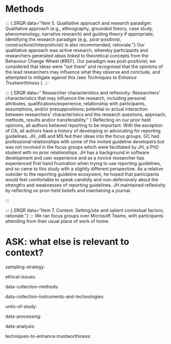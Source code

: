 # Methods

::: {.SRQR data="Item 5. Qualitative approach and research paradigm: Qualitative approach (e.g., ethnography, grounded theory, case study, phenomenology, narrative research) and guiding theory if appropriate; identifying the research paradigm (e.g., post-positivist, constructivist/interpretivist) is also recommended; rationale."}
Our qualitative approach was active research, whereby participants and researchers generated ideas linked to theoretical concepts from the Behaviour Change Wheel (#REF). Our paradigm was post-positivist; we considered that ideas were "out there" and recognised that the opinions of the lead researchers may influence what they observe and conclude, and attempted to mitigate against this (see _Techniques to Enhance Trustworthiness_ <!--#TODO: add link-->). <!-- # ASK: Active research post-positivist? -->
:::

::: {.SRQR data="
Researcher characteristics and reflexivity: Researchers’ characteristics that may influence the research, including personal attributes, qualifications/experience, relationship with participants, assumptions, and/or presuppositions; potential or actual interaction between researchers’ characteristics and the research questions, approach, methods, results and/or transferability."
}
Reflecting on our prior held opinions, all authors believed reporting to be important. With the exception of CA, all authors have a history of developing or advocating for reporting guidelines. JH, JdB and MS fed their ideas into the focus groups. GC had professional relationships with some of the invited guideline developers but was not involved in the focus groups which were facilitated by JH, a PhD student with no prior relationships. JH has a background in software development and user experience and as a novice researcher has experienced first hand frustration when trying to use reporting guidelines, and so came to this study with a slightly different perspective. As a relative outsider to the reporting guideline ecosystem, he hoped that participants would feel comfortable to speak candidly and non-defensively about the strengths and weaknesses of reporting guidelines. JH maintained reflexivity by reflecting on prior-held beliefs and maintaining a journal.  
<!-- # All agreed that reporting is important # ASK: Charlotte's prior held beliefs? 
# All agreed that RGs were not perfect -->
:::

::: {.SRQR data="Item 7. Context: Setting/site and salient contextual factors; rationale."}
:::
We ran focus groups over Microsoft Teams, with participants attending from their usual place of work of home.
# ASK: what else is relevant to context?

sampling-strategy:

ethical-issues:

data-collection-methods:

data-collection-instruments-and-technologies:

units-of-study:

data-processing:

data-analysis:

techniques-to-enhance-trustworthiness:
